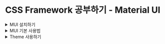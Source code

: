 # CSS Framework 공부하기 - Material UI

<details>
<summary>MUI 설치하기</summary>

> Material UI는 Google의 Material Design을 구현하는 오픈 소스 React Component 라이브러리이다.;

#### 설치 방법
```bash
npm install @mui/material @emotion/react @emotion/styled

npm install @mui/material @mui/styled-engine-sc styled-components
```
- 두 개의 설치 방법이 있지만 기본적으로 MUI 컴포넌트를 위한 스타일링을 생성할 때 사용되는 기본 스타일 라이브러리는 emotion이다.
  - 왜냐하면 SSR 환경에서 styled component를 MUI를 위한 엔진으로 사용할 때 아직 에러가 있을 수 있기 때문

```html
<link
    rel="stylesheet"
    href="https://fonts.googleapis.com/css?family=Roboto:300,400,500,700&display=swap"
/>
<style>
      * {
        font-family: "Roboto", sans-serif;
      }
    </style>
```
- 폰트는 index.html에 넣어서 적용해준다.

- 아이콘을 위한 모듈 설치
```bash
npm install @mui/icons-material
```
</details>

<details>
<summary>MUI 기본 사용법</summary>

### 버튼 사용법
![Alt text](/react/react-material-ui-app/readme_img/image.png)
- MUI에서 제공하는 버튼을 사용하고 싶은 경우 Button을 import 해서 사용하면 된다.

![Alt text](readme_img/image-1.png)
![Alt text](readme_img/image-2.png)
- variant props에 따라서 스타일링이 차이가 난다.
- variant뿐 아니라 아주 많은 props가 존재하는데 그것은 페이지 아래로 내려가보면 API에 자세히 나와있다. [...Go!](https://mui.com/material-ui/api/button/#props)

### [버튼에 아이콘](https://mui.com/material-ui/react-button/#buttons-with-icons-and-label)을 넣으려면?

### 버튼 색깔 바꾸기
![Alt text](readme_img/image-3.png)

> 커스텀 버튼을 만드려면?
>![Alt text](readme_img/image-4.png)

### TypoGraphy 사용법
- 한 번에 너무 많은 유형의 크기와 스타일을 사용하면 레이아웃이 손상될 수 있다.
- Typographic scale에는 레이아웃 그리드와 함께 잘 작동하는 제한된 유형 크기 세트가 있다.
```javascript
<Typography variant="h1" component="div" gutterBottom>
    h1. Heading
</Typography>
```
- h1 스타일을 사용하고 div 태그를 사용한다.
![Alt text](readme_img/image-5.png)

</details>

<details>
<summary>Theme 사용하기</summary>

> 테마는 구성 요소의 색상, 표면의 어두움, 그림자 수준, 잉크 요소의 적절한 불투명도 등을 지정한다. <br />
> 테마를 사용하면 앱에 일관된 톤을 적용할 수 있으며 이를 통해 비즈니스 또는 브랜드의 특정 요구 사항을 충족하기 위해 프로젝트의 모든 디자인 측면을 사용자 지정할 수 있다.
> 앱 간의 일관성을 높이기 위해 밝은 테마와 어두운 테마를 선택할 수 있다. 기본적으로 구성 요소는 밝은 테마 유형을 사용한다.
</details>